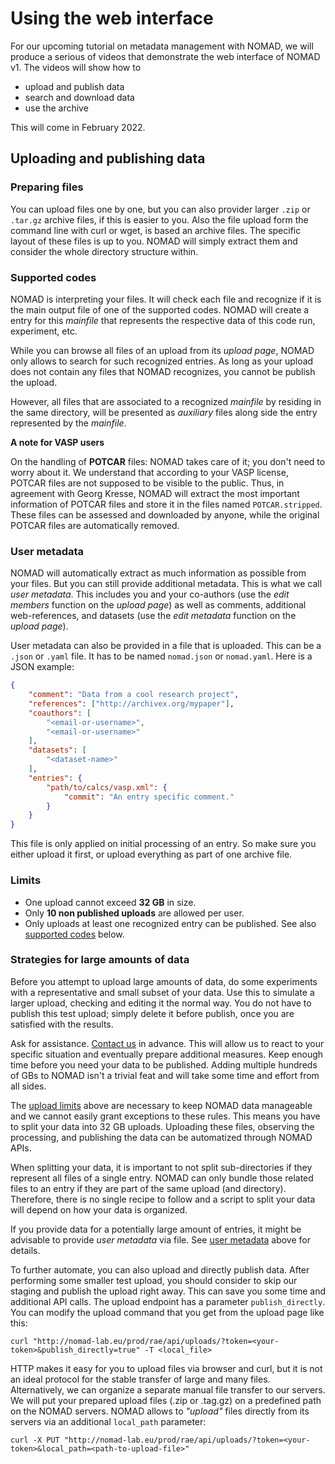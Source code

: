 # Using the web interface

For our upcoming tutorial on metadata management with NOMAD, we will produce a serious
of videos that demonstrate the web interface of NOMAD v1. The videos will show how to

- upload and publish data
- search and download data
- use the archive

This will come in February 2022.


## Uploading and publishing data


### Preparing files

You can upload files one by one, but you can also provider larger `.zip` or `.tar.gz`
archive files, if this is easier to you. Also the file upload form the command line with
curl or wget, is based an archive files. The specific layout of these files is up to you.
NOMAD will simply extract them and consider the whole directory structure within.


### Supported codes

NOMAD is interpreting your files. It will check each file and recognize if it is the
main output file of one of the supported codes. NOMAD will create a entry for this *mainfile*
that represents the respective data of this code run, experiment, etc.

While you can browse all files of an upload from its *upload page*, NOMAD only
allows to search for such recognized entries. As long as your upload does not contain any
files that NOMAD recognizes, you cannot be publish the upload.

However, all files that are associated to a recognized *mainfile* by residing in the
same directory, will be presented as *auxiliary* files along side the entry represented
by the *mainfile*.

**A note for VASP users**

On the handling of **POTCAR** files: NOMAD takes care of it; you don't
need to worry about it. We understand that according to your VASP license, POTCAR files are
not supposed to be visible to the public. Thus, in agreement with Georg Kresse, NOMAD will
extract the most important information of POTCAR files and store it in the files named
`POTCAR.stripped`. These files can be assessed and downloaded by anyone, while the original
POTCAR files are automatically removed.


### User metadata

NOMAD will automatically extract as much information as possible from your files. But you
can still provide additional metadata. This is what we call *user metadata*. This includes
you and your co-authors (use the *edit members* function on the *upload page*) as well
as comments, additional web-references, and datasets (use the *edit metadata* function on
the *upload page*).

User metadata can also be provided in a file that is uploaded. This can be a `.json` or
`.yaml` file. It has to be named `nomad.json` or `nomad.yaml`. Here is a JSON example:

```json
{
    "comment": "Data from a cool research project",
    "references": ["http://archivex.org/mypaper"],
    "coauthors": [
        "<email-or-username>",
        "<email-or-username>"
    ],
    "datasets": [
        "<dataset-name>"
    ],
    "entries": {
        "path/to/calcs/vasp.xml": {
            "commit": "An entry specific comment."
        }
    }
}
```

This file is only applied on initial processing of an entry. So make sure you either
upload it first, or upload everything as part of one archive file.


### Limits

- One upload cannot exceed **32 GB** in size.
- Only **10 non published uploads** are allowed per user.
- Only uploads at least one recognized entry can be published. See also [supported codes](#supported-codes) below.


### Strategies for large amounts of data

Before you attempt to upload large amounts of data, do some experiments with a representative
and small subset of your data. Use this to simulate a larger upload,
checking and editing it the normal way. You do not have to publish this test upload;
simply delete it before publish, once you are satisfied with the results.

Ask for assistance. [Contact us](https://nomad-lab.eu/about/contact) in advance. This will
allow us to react to your specific situation and eventually prepare additional measures.
Keep enough time before you need your data to be published. Adding multiple hundreds of
GBs to NOMAD isn't a trivial feat and will take some time and effort from all sides.

The [upload limits](#limits) above are necessary to keep NOMAD data manageable and we cannot easily
grant exceptions to these rules. This means you have to split your data into 32 GB uploads. Uploading these files, observing the processing, and publishing the data can be automatized through NOMAD APIs.

When splitting your data, it is important to not split sub-directories if they represent
all files of a single entry. NOMAD can only bundle those related files to an entry if
they are part of the same upload (and directory). Therefore, there is no single recipe to
follow and a script to split your data will depend on how your data is organized.

If you provide data for a potentially large amount of entries, it might be advisable
to provide *user metadata* via file. See [user metadata](#user-metadata) above for details.

To further automate, you can also upload and directly publish data. After performing some
smaller test upload, you should consider to skip our staging and publish the upload
right away. This can save you some time and additional API calls. The upload endpoint
has a parameter `publish_directly`. You can modify the upload command
that you get from the upload page like this:

```
curl "http://nomad-lab.eu/prod/rae/api/uploads/?token=<your-token>&publish_directly=true" -T <local_file>
```

HTTP makes it easy for you to upload files via browser and curl, but it is not an
ideal protocol for the stable transfer of large and many files. Alternatively, we can organize
a separate manual file transfer to our servers. We will put your prepared upload
files (.zip or .tag.gz) on a predefined path on the NOMAD servers. NOMAD allows to *"upload"*
files directly from its servers via an additional `local_path` parameter:

```
curl -X PUT "http://nomad-lab.eu/prod/rae/api/uploads/?token=<your-token>&local_path=<path-to-upload-file>"
```